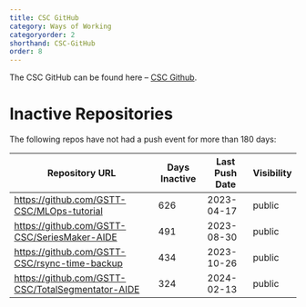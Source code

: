 ```yaml
---
title: CSC GitHub
category: Ways of Working
categoryorder: 2
shorthand: CSC-GitHub
order: 8
---
```


The CSC GitHub can be found here – <a href="https://github.com/GSTT-CSC/">CSC Github</a>.

# Inactive Repositories

The following repos have not had a push event for more than 180 days:

| Repository URL | Days Inactive | Last Push Date | Visibility |
| --- | --- | --- | --- |
| https://github.com/GSTT-CSC/MLOps-tutorial | 626 | 2023-04-17 | public |
| https://github.com/GSTT-CSC/SeriesMaker-AIDE | 491 | 2023-08-30 | public |
| https://github.com/GSTT-CSC/rsync-time-backup | 434 | 2023-10-26 | public |
| https://github.com/GSTT-CSC/TotalSegmentator-AIDE | 324 | 2024-02-13 | public |
